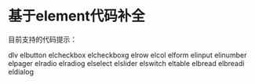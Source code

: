 # 基于element代码补全

目前支持的代码提示：

dlv <!-- 主框架 -->
elbutton <!-- 按钮 -->
elcheckbox <!-- 多选框 -->
elcheckboxg <!-- 多选组 -->
elrow <!-- 行 -->
elcol <!-- 列 -->
elform <!-- 表单 -->
elinput <!-- 输入框 -->
elinumber <!-- 计数器 -->
elpager <!-- 分页 -->
elradio <!-- 单选按钮 -->
elradiog <!-- 单选按钮组 -->
elselect <!-- 选择框 -->
elslider <!-- 滑动条 -->
elswitch <!-- 滑动开关 -->
eltable <!-- 表格 -->
elbread <!-- 面包导航 -->
elbreadi <!-- el-breadcrumb-item -->
eldialog <!-- 基础弹窗 -->